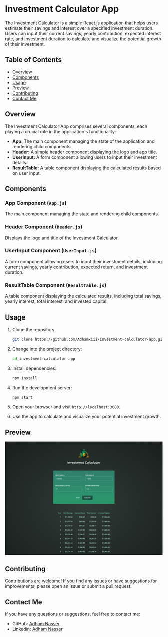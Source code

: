# Investment Calculator App

The Investment Calculator is a simple React.js application that helps users estimate their savings and interest over a specified investment duration. Users can input their current savings, yearly contribution, expected interest rate, and investment duration to calculate and visualize the potential growth of their investment.

## Table of Contents

- [Overview](#overview)
- [Components](#components)
- [Usage](#usage)
- [Preview](#preview)
- [Contributing](#contributing)
- [Contact Me](#contact-me)

## Overview

The Investment Calculator App comprises several components, each playing a crucial role in the application's functionality:

- **App:** The main component managing the state of the application and rendering child components.
- **Header:** A simple header component displaying the logo and app title.
- **UserInput:** A form component allowing users to input their investment details.
- **ResultTable:** A table component displaying the calculated results based on user input.

## Components

### App Component (`App.js`)

The main component managing the state and rendering child components.

### Header Component (`Header.js`)

Displays the logo and title of the Investment Calculator.

### UserInput Component (`UserInput.js`)

A form component allowing users to input their investment details, including current savings, yearly contribution, expected return, and investment duration.

### ResultTable Component (`ResultTable.js`)

A table component displaying the calculated results, including total savings, yearly interest, total interest, and invested capital.

## Usage

1. Clone the repository:

   ```bash
   git clone https://github.com/Adhamxiii/investment-calculator-app.git
   ```

2. Change into the project directory:

    ```bash
    cd investment-calculator-app
    ```

3. Install dependencies:

    ```bash
    npm install
    ```

4. Run the development server:

    ```bash
    npm start
    ```

5. Open your browser and visit `http://localhost:3000`.

6. Use the app to calculate and visualize your potential investment growth.

## Preview

![Preview](image.png)

## Contributing

Contributions are welcome! If you find any issues or have suggestions for improvements, please open an issue or submit a pull request.

## Contact Me

If you have any questions or suggestions, feel free to contact me:

- GitHub: [Adham Nasser](https://github.com/Adhamxiii)
- Linkedin: [Adham Nasser](https://www.linkedin.com/in/adhamnasser/)
